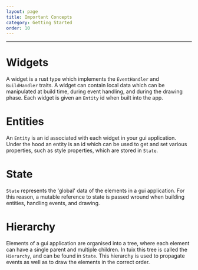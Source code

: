 ```yaml
---
layout: page
title: Important Concepts
category: Getting Started
order: 10
---
```

---
# Widgets
A widget is a rust type which implements the `EventHandler` and `BuildHandler` traits. A widget can contain local data which can be manipulated at build time, during event handling, and during the drawing phase. Each widget is given an `Entity` id when built into the app.

# Entities
An `Entity` is an id associated with each widget in your gui application. Under the hood an entity is an id which can be used to get and set various properties, such as style properties, which are stored in `State`.

# State
`State` represents the 'global' data of the elements in a gui application. For this reason, a mutable reference to state is passed wround when building entities, handling events, and drawing.

# Hierarchy
Elements of a gui application are organised into a tree, where each element can have a single parent and multiple children. In tuix this tree is called the `Hierarchy`, and can be found in `State`. This hierarchy is used to propagate events as well as to draw the elements in the correct order.

